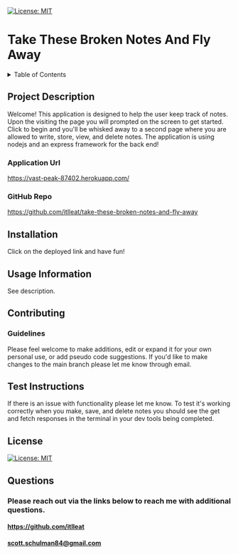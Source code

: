 [![License: MIT](https://img.shields.io/badge/License-MIT-blue.svg)](https://opensource.org/licenses/MIT "Click to view the MIT License on opensource.org")

# Take These Broken Notes And Fly Away

<details>
  <summary>Table of Contents</summary>
  <ol>
  <li><a href="#project-description">Project Description</a></li>
  <li><a href="#installation">Installation</a></li>
    <li><a href="#usage-information">Usage</a></li>
    <li><a href="#contributing">Contributing</a></li>
    <li><a href="#test-instructions">Testing</a></li>
    <li><a href="#license">License</a></li>
    <li><a href="#questions">Questions</a></li>
  </ol>
</details>

## Project Description

Welcome! This application is designed to help the user keep track of notes. Upon the visiting the page you will prompted on the screen to get started. Click to begin and you'll be whisked away to a second page where you are allowed to write, store, view, and delete notes. The application is using nodejs and an express framework for the back end! 


### Application Url

https://vast-peak-87402.herokuapp.com/

### GitHub Repo

https://github.com/itlleat/take-these-broken-notes-and-fly-away

## Installation

Click on the deployed link and have fun!

## Usage Information

See description. 

## Contributing

### Guidelines

Please feel welcome to make additions, edit or expand it for your own personal use, or add pseudo code suggestions. If you'd like to make changes to the main branch please let me know through email.

## Test Instructions

If there is an issue with functionality please let me know. To test it's working correctly when you make, save, and delete notes you should see the get and fetch responses in the terminal in your dev tools being completed.

## License

[![License: MIT](https://img.shields.io/badge/License-MIT-blue.svg)](https://opensource.org/licenses/MIT "Click to view the MIT License on opensource.org")

## Questions

### Please reach out via the links below to reach me with additional questions.

#### https://github.com/itlleat

#### scott.schulman84@gmail.com